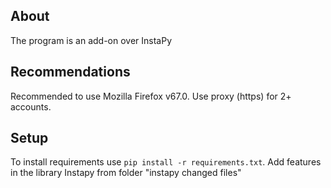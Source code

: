 ## About
The program is an add-on over InstaPy

## Recommendations
Recommended to use Mozilla Firefox v67.0.
Use proxy (https) for 2+ accounts.

## Setup
To install requirements use
`pip install -r requirements.txt`.
Add features in the library Instapy from folder "instapy changed files"
